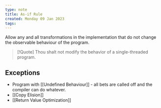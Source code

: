 ```yaml
---
type: note
title: As-if Rule
created: Monday 09 Jan 2023
tags: 
---
```


Allow any and all transformations in the implementation that do not change the observable behaviour of the program.

> [!Quote]
> Thou shalt not modify the behavior of a single-threaded program.

## Exceptions
- Program with [[Undefined Behaviour]] - all bets are called off and the compiler can do whatever.
- [[Copy Elision]]
- [[Return Value Optimization]]